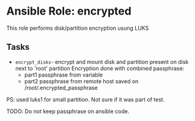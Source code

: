 # Ansible Role: encrypted

This role performs disk/partition encryption usung LUKS

## Tasks
- `encrypt_disks`- encrypt and mount disk and partition present on disk next to 'root' partition
Encryption done with combined passphrase:
   - part1 passphrase from variable
   - part2 passphrase from remote host saved on /root/.encrypted_passphrase

PS: used luks1 for small partition. Not sure if it was part of test. 

TODO: Do not keep passphrase on ansible code.
